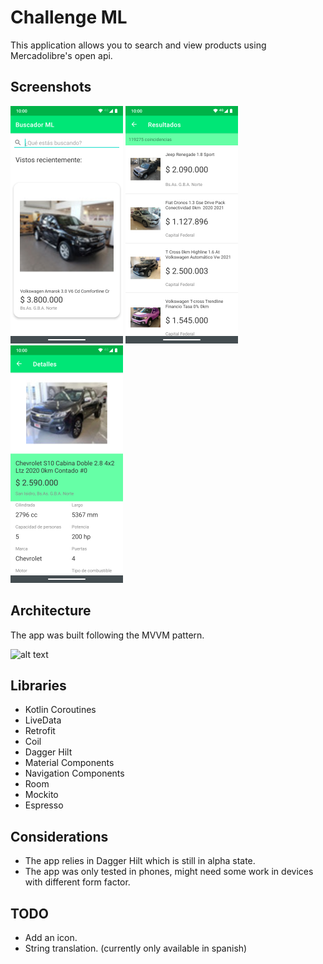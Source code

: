 Challenge ML
=================

This application allows you to search and view products using Mercadolibre's open api.

Screenshots 
----------------
![Home](screenshots/home.png "Home")
![Search result](screenshots/search_result.png "Search result")
![Details](screenshots/detail.png "Product details")

Architecture 
----------------

The app was built following the MVVM pattern.

![alt text](https://developer.android.com/topic/libraries/architecture/images/final-architecture.png)

Libraries
---------------
* Kotlin Coroutines
* LiveData
* Retrofit
* Coil
* Dagger Hilt
* Material Components
* Navigation Components
* Room
* Mockito
* Espresso


Considerations
---------------

* The app relies in Dagger Hilt which is still in alpha state.
* The app was only tested in phones, might need some work in devices with different form factor.


TODO
---------------
* Add an icon.
* String translation. (currently only available in spanish)